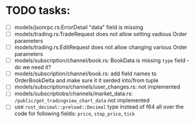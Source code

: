 # TODO tasks:
 - [ ] models/jsonrpc.rs:ErrorDetail "data" field is  missing
 - [ ] models/trading.rs:TradeRequest does not allow setting vadious Order parameters
 - [ ] models/trading.rs:EditRequest does not allow changing various Order parameters
 - [ ] models/subscription/channel/book.rs: BookData is missing `type` field - do we need it?
 - [ ] models/subscription/channel/book.rs: add field names to OrderBookDelta and make sure it it serded into/from tuple
 - [ ] models/subscriptions/channels/user_changes.rs: not implemented
 - [ ] models/subscriptiobs/channels/market_data.rs: `/public/get_tradingview_chart_data` not implemented
 - [ ] use `rust_decimal::preload::Decimal` type instead of f64 all over the code for following fields: `price`, `stop_price`, `tick`

